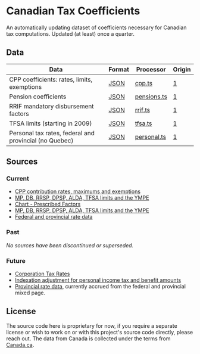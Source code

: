 # Canadian Tax Coefficients

An automatically updating dataset of coefficients necessary for Canadian tax computations. Updated (at least) once a quarter.

## Data

| Data                                                   | Format                     | Processor                                 | Origin                                                                                                                                                                                       |
| ------------------------------------------------------ | -------------------------- | ----------------------------------------- | -------------------------------------------------------------------------------------------------------------------------------------------------------------------------------------------- |
| CPP coefficients: rates, limits, exemptions            | [JSON](data/cpp.json)      | [cpp.ts](src/processors/cpp.ts)           | [1](https://www.canada.ca/en/revenue-agency/services/tax/businesses/topics/payroll/payroll-deductions-contributions/canada-pension-plan-cpp/cpp-contribution-rates-maximums-exemptions.html) |
| Pension coefficients                                   | [JSON](data/pensions.json) | [pensions.ts](src/processors/pensions.ts) | [1](https://www.canada.ca/en/revenue-agency/services/tax/registered-plans-administrators/pspa/mp-rrsp-dpsp-tfsa-limits-ympe.html)                                                            |
| RRIF mandatory disbursement factors                    | [JSON](data/rrif.json)     | [rrif.ts](src/processors/rrif.ts)         | [1](https://www.canada.ca/en/revenue-agency/services/tax/businesses/topics/completing-slips-summaries/t4rsp-t4rif-information-returns/payments/chart-prescribed-factors.html)                |
| TFSA limits (starting in 2009)                         | [JSON](data/tfsa.json)     | [tfsa.ts](src/processors/tfsa.ts)         | [1](https://www.canada.ca/en/revenue-agency/services/tax/registered-plans-administrators/pspa/mp-rrsp-dpsp-tfsa-limits-ympe.html)                                                            |
| Personal tax rates, federal and provincial (no Quebec) | [JSON](data/personal.json) | [personal.ts](src/processors/personal.ts) | [1](https://www.canada.ca/en/revenue-agency/services/tax/individuals/frequently-asked-questions-individuals/canadian-income-tax-rates-individuals-current-previous-years.html)               |

## Sources

### Current

- [CPP contribution rates, maximums and exemptions](https://www.canada.ca/en/revenue-agency/services/tax/businesses/topics/payroll/payroll-deductions-contributions/canada-pension-plan-cpp/cpp-contribution-rates-maximums-exemptions.html)
- [MP, DB, RRSP, DPSP, ALDA, TFSA limits and the YMPE](https://www.canada.ca/en/revenue-agency/services/tax/registered-plans-administrators/pspa/mp-rrsp-dpsp-tfsa-limits-ympe.html)
- [Chart - Prescribed Factors](https://www.canada.ca/en/revenue-agency/services/tax/businesses/topics/completing-slips-summaries/t4rsp-t4rif-information-returns/payments/chart-prescribed-factors.html)
- [MP, DB, RRSP, DPSP, ALDA, TFSA limits and the YMPE](https://www.canada.ca/en/revenue-agency/services/tax/registered-plans-administrators/pspa/mp-rrsp-dpsp-tfsa-limits-ympe.html)
- [Federal and provincial rate data](https://www.canada.ca/en/revenue-agency/services/tax/individuals/frequently-asked-questions-individuals/canadian-income-tax-rates-individuals-current-previous-years.html)

### Past

_No sources have been discontinued or superseded._

### Future

- [Corporation Tax Rates](https://www.canada.ca/en/revenue-agency/services/tax/businesses/topics/corporations/corporation-tax-rates.html)
- [Indexation adjustment for personal income tax and benefit amounts](https://www.canada.ca/en/revenue-agency/services/tax/individuals/frequently-asked-questions-individuals/adjustment-personal-income-tax-benefit-amounts.html)
- [Provincial rate data](https://www.canada.ca/en/revenue-agency/services/tax/individuals/topics/about-your-tax-return/tax-return/completing-a-tax-return/provincial-territorial-tax-credits-individuals.html), currently accrued from the federal and provincial mixed page.

## License

The source code here is proprietary for now, if you require a separate license or wish to work on or with this project's source code directly, please reach out. The data from Canada is collected under the terms from [Canada.ca](https://www.canada.ca/en/transparency/terms.html).
